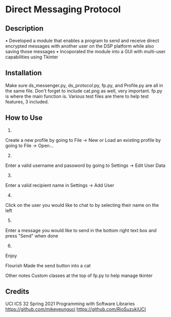 # Direct Messaging Protocol

## Description
• Developed a module that enables a program to send and receive direct encrypted messages with another user on the DSP platform while also saving those messages
• Incoporated the module into a GUI with multi-user capabilities using Tkinter

## Installation
Make sure ds_messenger.py, ds_protocol.py, fp.py, and Profile.py are all in the same file.
Don't forget to include cat.png as well, very important.
fp.py is where the main function is.
Various test files are there to help test features, 3 included.

## How to Use
1.
Create a new profile by going to File -> New
or
Load an existing profile by going to File -> Open...

2.
Enter a valid username and password by going to Settings -> Edit User Data

3.
Enter a valid recipient name in Settings -> Add User

4.
Click on the user you would like to chat to by selecting their name on the left

5.
Enter a message you would like to send in the bottom right text box and press "Send" when done

6.
Enjoy

Flourish
Made the send button into a cat

Other notes
Custom classes at the top of fp.py to help manage tkinter

## Credits
UCI ICS 32 Spring 2021 Programming with Software Libraries 
https://github.com/mikeyeunguci
https://github.com/RioSuzukiUCI
